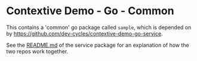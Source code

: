 # Contextive Demo - Go - Common

This contains a 'common' go package called `sample`, which is depended on by https://github.com/dev-cycles/contextive-demo-go-service.

See the [README.md](https://github.com/dev-cycles/contextive-demo-go-service/blob/main/README.md) of the service package for an explanation of how the two repos work together.